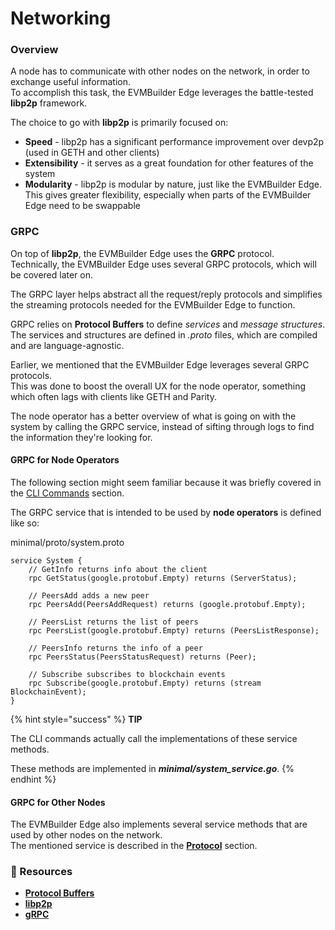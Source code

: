 # Networking

### Overview

A node has to communicate with other nodes on the network, in order to exchange useful information.\
To accomplish this task, the EVMBuilder Edge leverages the battle-tested **libp2p** framework.

The choice to go with **libp2p** is primarily focused on:

* **Speed** - libp2p has a significant performance improvement over devp2p (used in GETH and other clients)
* **Extensibility** - it serves as a great foundation for other features of the system
* **Modularity** - libp2p is modular by nature, just like the EVMBuilder Edge. This gives greater flexibility, especially when parts of the EVMBuilder Edge need to be swappable

### GRPC

On top of **libp2p**, the EVMBuilder Edge uses the **GRPC** protocol.\
Technically, the EVMBuilder Edge uses several GRPC protocols, which will be covered later on.

The GRPC layer helps abstract all the request/reply protocols and simplifies the streaming protocols needed for the EVMBuilder Edge to function.

GRPC relies on **Protocol Buffers** to define _services_ and _message structures_.\
The services and structures are defined in _.proto_ files, which are compiled and are language-agnostic.

Earlier, we mentioned that the EVMBuilder Edge leverages several GRPC protocols.\
This was done to boost the overall UX for the node operator, something which often lags with clients like GETH and Parity.

The node operator has a better overview of what is going on with the system by calling the GRPC service, instead of sifting through logs to find the information they're looking for.

#### GRPC for Node Operators

The following section might seem familiar because it was briefly covered in the [CLI Commands](../../get-started/cli-commands.md) section.

The GRPC service that is intended to be used by **node operators** is defined like so:

minimal/proto/system.proto

```
service System {
    // GetInfo returns info about the client
    rpc GetStatus(google.protobuf.Empty) returns (ServerStatus);

    // PeersAdd adds a new peer
    rpc PeersAdd(PeersAddRequest) returns (google.protobuf.Empty);

    // PeersList returns the list of peers
    rpc PeersList(google.protobuf.Empty) returns (PeersListResponse);

    // PeersInfo returns the info of a peer
    rpc PeersStatus(PeersStatusRequest) returns (Peer);

    // Subscribe subscribes to blockchain events
    rpc Subscribe(google.protobuf.Empty) returns (stream BlockchainEvent);
}
```

{% hint style="success" %}
**TIP**

The CLI commands actually call the implementations of these service methods.

These methods are implemented in _**minimal/system\_service.go**_.
{% endhint %}

#### GRPC for Other Nodes

The EVMBuilder Edge also implements several service methods that are used by other nodes on the network.\
The mentioned service is described in the [**Protocol**](protocol.md) section.

### 📜 Resources

* [**Protocol Buffers**](https://developers.google.com/protocol-buffers)
* [**libp2p**](https://libp2p.io/)
* [**gRPC**](https://grpc.io/)
